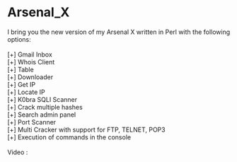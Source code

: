 # Arsenal_X

I bring you the new version of my Arsenal X written in Perl with the following options:<br>
<br>
[+] Gmail Inbox<br>
[+] Whois Client<br>
[+] Table<br>
[+] Downloader<br>
[+] Get IP<br>
[+] Locate IP<br>
[+] K0bra SQLI Scanner<br>
[+] Crack multiple hashes<br>
[+] Search admin panel<br>
[+] Port Scanner<br>
[+] Multi Cracker with support for FTP, TELNET, POP3<br>
[+] Execution of commands in the console<br>
<br>
Video : 
